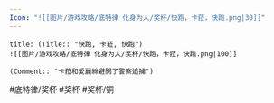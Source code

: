 ```yaml
---
Icon: "![[图片/游戏攻略/底特律 化身为人/奖杯/快跑，卡菈，快跑.png|30]]"
---
```

```ad-common-bronze-trophy
title: (Title:: "快跑, 卡菈, 快跑")
![[图片/游戏攻略/底特律 化身为人/奖杯/快跑，卡菈，快跑.png|100]]

(Comment:: "卡菈和愛麗絲避開了警察追捕")
```

#底特律/奖杯 #奖杯 #奖杯/铜
